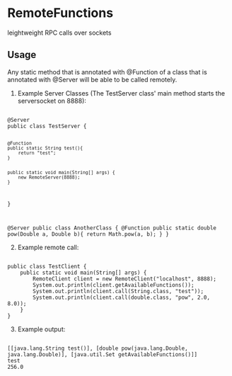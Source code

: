 RemoteFunctions
===============

leightweight RPC calls over sockets

Usage
-----

Any static method that is annotated with @Function
of a class that is annotated with @Server will be able to be called remotely.

1. Example Server Classes (The TestServer class' main method starts the serversocket on 8888):

<code>
@Server
public class TestServer {

	@Function
	public static String test(){
		return "test";
	}


	public static void main(String[] args) {
		new RemoteServer(8888);
	}

}

@Server
public class AnotherClass {
	@Function
	public static double pow(Double a, Double b){
		return Math.pow(a, b);
	}
}
</code>

2. Example remote call:

<code>
public class TestClient {
	public static void main(String[] args) {
		RemoteClient client = new RemoteClient("localhost", 8888);
		System.out.println(client.getAvailableFunctions());
		System.out.println(client.call(String.class, "test"));
		System.out.println(client.call(double.class, "pow", 2.0, 8.0));
	}
}
</code>

3. Example output:

<code>
[[java.lang.String test()], [double pow(java.lang.Double, java.lang.Double)], [java.util.Set getAvailableFunctions()]]
test
256.0
</code>

